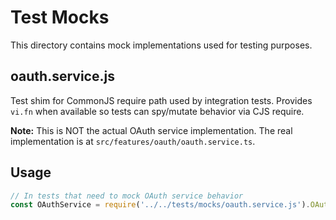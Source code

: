 # Test Mocks

This directory contains mock implementations used for testing purposes.

## oauth.service.js

Test shim for CommonJS require path used by integration tests. Provides `vi.fn` when available so tests can spy/mutate behavior via CJS require.

**Note:** This is NOT the actual OAuth service implementation. The real implementation is at `src/features/oauth/oauth.service.ts`.

## Usage

```javascript
// In tests that need to mock OAuth service behavior
const OAuthService = require('../../tests/mocks/oauth.service.js').OAuthService;
```

